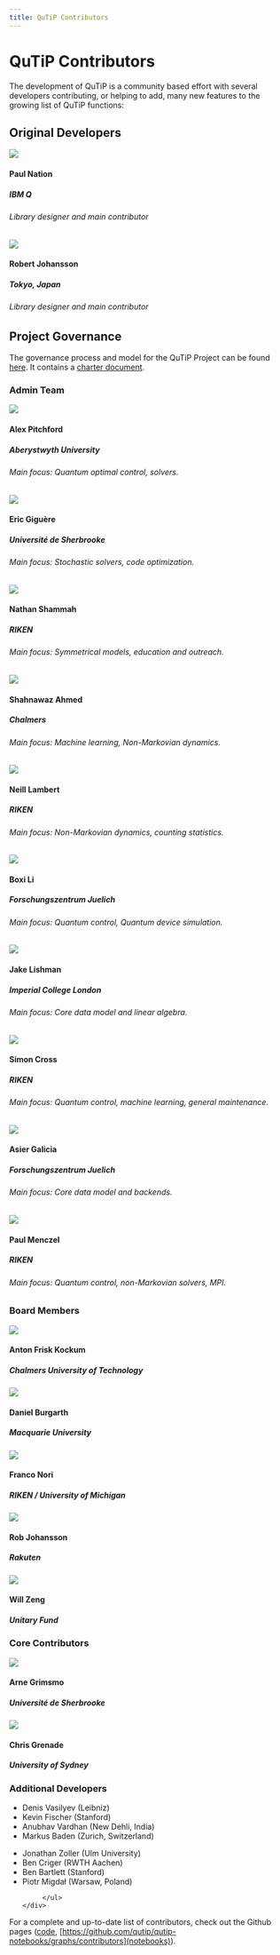 ```yaml
---
title: QuTiP Contributors
---
```


# QuTiP Contributors

The development of QuTiP is a community based effort with several developers contributing, or helping to add, many new features to the growing list of QuTiP functions:

## Original Developers

<div class="row">
    <div class="col-sm-3">
        <img src="images/paul2.jpg" class="img-polaroid">
        <h4>Paul Nation</h4>
        <h5>IBM Q</h5>
        <h6>Library designer and main contributor</h6>
    </div>
    <div class="col-sm-3">
        <img src="images/rob.jpg" class="img-polaroid">
        <h4>Robert Johansson</h4>
        <h5>Tokyo, Japan</h5>
        <h6>Library designer and main contributor</h6>
    </div>
</div>

## Project Governance

The governance process and model for the QuTiP Project can be found [here](https://github.com/qutip/governance). It contains a [charter document](https://github.com/qutip/governance/blob/main/governance.md).

### Admin Team

<div class="row">
    <div class="col-sm-3">
        <img src="images/alex.jpg" class="img-polaroid">
        <h4>Alex Pitchford</h4>
        <h5>Aberystwyth University</h5>
        <h6>Main focus: Quantum optimal control, solvers.</h6>
    </div>
    <div class="col-sm-3">
        <img src="images/eric.jpg" class="img-polaroid">
        <h4>Eric Giguère</h4>
        <h5>Université de Sherbrooke</h5>
        <h6>Main focus: Stochastic solvers, code optimization.</h6>
    </div>
    <div class="col-sm-3">
        <img src="images/nathan.jpg" class="img-polaroid">
        <h4>Nathan Shammah</h4>
        <h5>RIKEN</h5>
        <h6>Main focus: Symmetrical models, education and outreach.</h6>
    </div>
    <div class="col-sm-3">
        <img src="images/shahnawaz.jpg" class="img-polaroid">
        <h4>Shahnawaz Ahmed</h4>
        <h5>Chalmers</h5>
        <h6>Main focus: Machine learning, Non-Markovian dynamics.</h6>
    </div>
</div>
<div class="row">
    <div class="col-sm-3">
        <img src="images/neill.jpg" class="img-polaroid">
        <h4>Neill Lambert</h4>
        <h5>RIKEN</h5>
        <h6>Main focus: Non-Markovian dynamics, counting statistics.</h6>
    </div>
    <div class="col-sm-3">
        <img src="images/boxi.jpg" class="img-polaroid">
        <h4>Boxi Li</h4>
        <h5>Forschungszentrum Juelich</h5>
        <h6>Main focus: Quantum control, Quantum device simulation.</h6>
    </div>
    <div class="col-sm-3">
        <img src="images/jake.jpg" class="img-polaroid">
        <h4>Jake Lishman</h4>
        <h5>Imperial College London</h5>
        <h6>Main focus: Core data model and linear algebra.</h6>
    </div>
    <div class="col-sm-3">
        <img src="images/simon.jpg" class="img-polaroid">
        <h4>Simon Cross</h4>
        <h5>RIKEN</h5>
        <h6>Main focus: Quantum control, machine learning, general maintenance.</h6>
    </div>
</div>
<div class="row">
    <div class="col-sm-3">
        <img src="images/asier.jpg" class="img-polaroid">
        <h4>Asier Galicia</h4>
        <h5>Forschungszentrum Juelich</h5>
        <h6>Main focus: Core data model and backends.</h6>
    </div>
    <div class="col-sm-3">
        <img src="images/paul.jpg" class="img-polaroid">
        <h4>Paul Menczel</h4>
        <h5>RIKEN</h5>
        <h6>Main focus: Quantum control, non-Markovian solvers, MPI.</h6>
    </div>
</div>

### Board Members

<div class="row">
    <div class="col-sm-3">
        <img src="images/anton-frisk-kockum.jpeg" class="img-polaroid">
        <h4>Anton Frisk Kockum</h4>
        <h5>Chalmers University of Technology</h5>
    </div>
    <div class="col-sm-3">
        <img src="images/daniel-burgarth.jpeg" class="img-polaroid">
        <h4>Daniel Burgarth</h4>
        <h5>Macquarie University</h5>
    </div>
    <div class="col-sm-3">
        <img src="images/franco.jpg" class="img-polaroid">
        <h4>Franco Nori</h4>
        <h5>RIKEN / University of Michigan</h5>
    </div>
    <div class="col-sm-3">
        <img src="images/rob.jpg" class="img-polaroid">
        <h4>Rob Johansson</h4>
        <h5>Rakuten</h5>
    </div>
</div>
<div class="row">
    <div class="col-sm-3">
        <img src="images/will-zeng.jpeg" class="img-polaroid">
        <h4>Will Zeng</h4>
        <h5>Unitary Fund</h5>
    </div>
</div>


### Core Contributors

<div class="row">
    <div class="col-sm-3">
        <img src="images/arne.jpg" class="img-polaroid">
        <h4>Arne Grimsmo</h4>
        <h5>Université de Sherbrooke</h5>
    </div>
    <div class="col-sm-3">
        <img src="images/chris.jpg" class="img-polaroid">
        <h4>Chris Grenade</h4>
        <h5>University of Sydney</h5>
    </div>
</div>


### Additional Developers

<div class="row">
    <div class="col-sm-4">
        <ul>
        <li>Denis Vasilyev (Leibniz)</li>
        <li>Kevin Fischer (Stanford)</li>
        <li>Anubhav Vardhan (New Dehli, India)</li>
         <li>Markus Baden (Zurich, Switzerland)</li>
        </ul>
    </div>
    <div class="col-sm-4">
         <ul>
         <li>Jonathan Zoller (Ulm University)</li>
         <li>Ben Criger (RWTH Aachen)</li>
         <li>Ben Bartlett (Stanford)</li>
         <li>Piotr Migdał (Warsaw, Poland)</li>

         </ul>
    </div>
</div>

For a complete and up-to-date list of contributors, check out the Github pages ([code](https://github.com/qutip/qutip/graphs/contributors), [https://github.com/qutip/qutip-notebooks/graphs/contributors](notebooks)).
